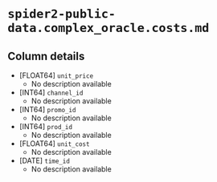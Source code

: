 # `spider2-public-data.complex_oracle.costs.md`

## Column details

* [FLOAT64]    `unit_price`
  - No description available
* [INT64]    `channel_id`
  - No description available
* [INT64]    `promo_id`
  - No description available
* [INT64]    `prod_id`
  - No description available
* [FLOAT64]    `unit_cost`
  - No description available
* [DATE]    `time_id`
  - No description available

